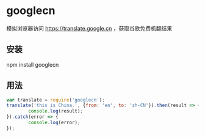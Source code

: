 # googlecn

模拟浏览器访问 https://translate.google.cn ，获取谷歌免费机翻结果

## 安装

npm install googlecn

## 用法

```js
var translate = require('googlecn');
translate('this is China.', {from: 'en', to: 'zh-CN'}).then(result => {
        console.log(result);
}).catch(error => {
        console.log(error);
}); 
```
